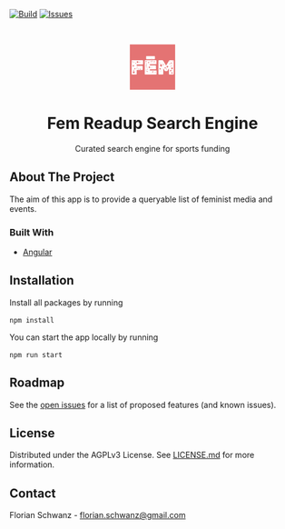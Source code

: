 [![Build](https://github.com/florianschwanz/fem-readup-search-engine-ng/actions/workflows/build-app-workflow.yml/badge.svg?branch=main)](https://github.com/florianschwanz/fem-readup-search-engine-ng/actions/workflows/build-app-workflow.yml)
[![Issues](https://img.shields.io/github/issues/florianschwanz/fem-readup-search-engine-ng)](https://github.com/florianschwanz/fem-readup-search-engine-ng/issues)

<br />
<p align="center">
  <a href="https://github.com/florianschwanz/fem-readup-search-engine-ng">
    <img src="./logo.png" alt="Logo" width="80" height="80">
  </a>

  <h1 align="center">Fem Readup Search Engine</h1>

  <p align="center">
    Curated search engine for sports funding 
  </p>
</p>

## About The Project

The aim of this app is to provide a queryable list of feminist media and events.

### Built With

* [Angular](https://angular.io/)

## Installation

Install all packages by running

```
npm install
```

You can start the app locally by running

```
npm run start
```


## Roadmap

See the [open issues](https://github.com/florianschwanz/fem-readup-search-engine-ng/issues) for a list of proposed features (and
known issues).

## License

Distributed under the AGPLv3 License. See [LICENSE.md](./LICENSE.md) for more information.

## Contact

Florian Schwanz - florian.schwanz@gmail.com
